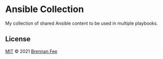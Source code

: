 # Ansible Collection

My collection of shared Ansible content to be used in multiple playbooks.

## License

[MIT](license.md) © 2021 [Brennan Fee](https://github.com/brennanfee)
